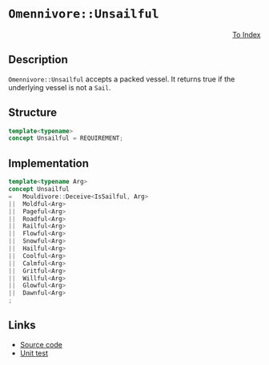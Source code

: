 <!-- Copyright 2024 Feng Mofan
SPDX-License-Identifier: Apache-2.0 -->

# `Omennivore::Unsailful`

<p style='text-align: right;'><a href="../../concepts.md#omennivore-unsailful">To Index</a></p>

## Description

`Omennivore::Unsailful` accepts a packed vessel.
It returns true if the underlying vessel is not a `Sail`.

## Structure

```C++
template<typename>
concept Unsailful = REQUIREMENT;
```

## Implementation

```C++
template<typename Arg>
concept Unsailful
=   Mouldivore::Deceive<IsSailful, Arg>
||  Moldful<Arg>
||  Pageful<Arg>
||  Roadful<Arg>
||  Railful<Arg>
||  Flowful<Arg>
||  Snowful<Arg>
||  Hailful<Arg>
||  Coolful<Arg>
||  Calmful<Arg>
||  Gritful<Arg>
||  Willful<Arg>
||  Glowful<Arg>
||  Dawnful<Arg>
;
```

## Links

- [Source code](../../../../conceptrodon/descend/omennivore/concepts/descend/unsailful.hpp)
- [Unit test](../../../../tests/unit/concepts/omennivore/unsailful.test.hpp)
